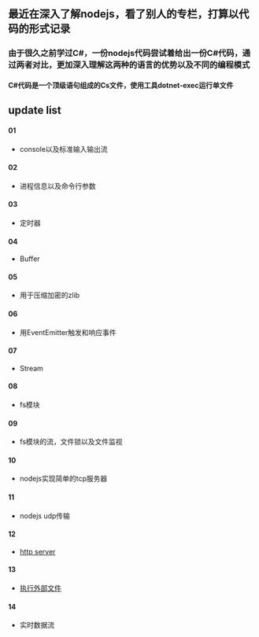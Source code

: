 ## 最近在深入了解nodejs，看了别人的专栏，打算以代码的形式记录

### 由于很久之前学过C#，一份nodejs代码尝试着给出一份C#代码，通过两者对比，更加深入理解这两种的语言的优势以及不同的编程模式



#### C#代码是一个顶级语句组成的Cs文件，使用工具dotnet-exec运行单文件

## update list

#### 01
* console以及标准输入输出流
#### 02
* 进程信息以及命令行参数
#### 03
* 定时器
#### 04
* Buffer
#### 05
* 用于压缩加密的zlib
#### 06
* 用EventEmitter触发和响应事件
#### 07
* Stream
#### 08
* fs模块
#### 09
* fs模块的流，文件锁以及文件监视
#### 10
* nodejs实现简单的tcp服务器
#### 11
* nodejs udp传输
#### 12
* [http server](./12)
#### 13
* [执行外部文件](./13)
#### 14
* 实时数据流




